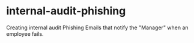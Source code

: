 # internal-audit-phishing
Creating internal audit Phishing Emails that notify the "Manager" when an employee fails.
